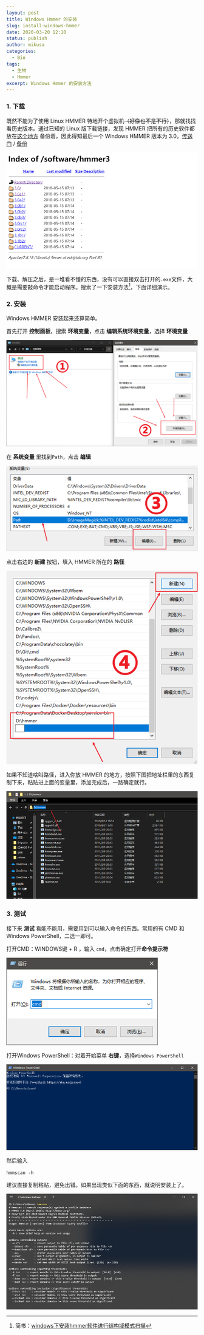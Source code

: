 ```yaml
---
layout: post
title: Windows Hmmer 的安装
slug: install-windows-hmmer
date: 2020-03-20 12:10
status: publish
author: mikusa
categories: 
  - Bio
tags: 
  - 生物
  - Hmmer
excerpt: Windows Hmmer 的安装方法
---
```

### 1. 下载

既然不能为了使用 Linux HMMER 特地开个虚拟机~~（好像也不是不行）~~，那就找找看历史版本。通过已知的 Linux 版下载链接，发现 HMMER 把所有的历史软件都放在[这个地方](http://eddylab.org/software/) 备份着，因此得知最后一个 Windows HMMER 版本为 3.0。[传送门](http://eddylab.org/software/hmmer3/3.0/hmmer-3.0-windows.zip)  / [备份](https://www.lanzous.com/iafa2sf)

![](./images/windows-hmmer-install/image-20200311194211778.png)

下载、解压之后，是一堆看不懂的东西，没有可以直接双击打开的`.exe`文件，大概是需要敲命令才能启动程序。搜索了一下安装方法[^1]，下面详细演示。

### 2. 安装

Windows HMMER 安装起来还算简单。

首先打开 **控制面板**，搜索 **环境变量**，点击 **编辑系统环境变量**，选择 **环境变量**

![](./images/windows-hmmer-install/image-20200318180505633.png#vwid=1078&vhei=598)



在 **系统变量** 里找到`Path`，点击 **编辑**

![image-20200318182918857](./images/windows-hmmer-install/image-20200318182918857.png#vwid=592&vhei=266)

点击右边的 **新建** 按钮，填入 HMMER 所在的 **路径**

![image-20200318183107408](./images/windows-hmmer-install/image-20200318183107408.png#vwid=525&vhei=531)

如果不知道啥叫路径，进入你放 HMMER 的地方，按照下图把地址栏里的东西复制下来，粘贴进上面的变量里，添加完成后，一路确定就行。

![](./images/windows-hmmer-install/image-20200311220644025.png#vwid=924&vhei=521)

### 3. 测试

接下来 **测试** 看能不能用，需要用到可以输入命令的东西。常用的有 CMD 和 Windows PowerShell，二选一即可。

打开CMD：WINDOWS键 + R ，输入 `cmd`，点击确定打开**命令提示符**

![](./images/windows-hmmer-install/image-20200311221032264.png#vwid=399&vhei=230)

打开Windows PowerShell：对着开始菜单 **右键**，选择`Windows PowerShell`

![](./images/windows-hmmer-install/image-20200311221357201.png#vwid=859&vhei=386)

然后输入

```
hmmscan -h
```

建议直接复制粘贴，避免出错。如果出现类似下面的东西，就说明安装上了。

![图示](./images/windows-hmmer-install/image-20200311221617658.png#vwid=945&vhei=572)

[^1]: 简书：[windows下安装hmmer软件进行结构域模式扫描](https://www.jianshu.com/p/5419a7569e10)